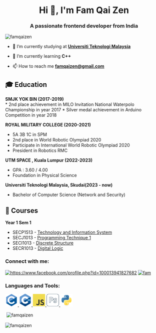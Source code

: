 
<h1 align="center">Hi 👋, I'm Fam Qai Zen</h1>
<h3 align="center">A passionate frontend developer from India</h3>

<p align="left"> <img src="https://komarev.com/ghpvc/?username=famqaizen&label=Profile%20views&color=0e75b6&style=flat" alt="famqaizen" /> </p>

- 🔭 I’m currently studying at [**Universiti Teknologi Malaysia**](https://www.utm.my/)

- 🌱 I’m currently learning **C++**

- 📫 How to reach me **famqaizen@gmail.com**

<h2>🎓 Education </h2>
<b>SMJK YOK BIN (2017-2019)</b><br>
* 2nd place achievement in MILO Invitation National Waterpolo Championship in year 2017
* Silver medal achievement in Arduino Competition in year 2018

<b>ROYAL MILITARY COLLEGE (2020-2021)</b><br>
*  5A 3B 1C in SPM
*  2nd place in World Robotic Olympiad 2020
*  Participate in International World Robotic Olympiad 2020
*  President in Robotics RMC

<b>UTM SPACE , Kuala Lumpur (2022-2023)</b>
* GPA : 3.60 / 4.00
* Foundation in Physical Science

<b>Universiti Teknologi Malaysia, Skudai(2023 - now) </b>
* Bachelor of Computer Science (Network and Security)

<h2>🌱 Courses </h2>

**Year 1 Sem 1**
* SECP1513 - [Technology and Information System]()
* SECJ1013 - [Programming Technique 1]()
* SECI1013 - [Discrete Structure]()
* SECR1013 - [Digital Logic]()



<h3 align="left">Connect with me:</h3>
<p align="left">
<a href="https://fb.com/profile.php?id=100013941827682" target="blank"><img align="center" src="https://raw.githubusercontent.com/rahuldkjain/github-profile-readme-generator/master/src/images/icons/Social/facebook.svg" alt="https://www.facebook.com/profile.php?id=100013941827682" height="30" width="40" /></a>
<a href="https://instagram.com/fam_qai_zen/" target="blank"><img align="center" src="https://raw.githubusercontent.com/rahuldkjain/github-profile-readme-generator/master/src/images/icons/Social/instagram.svg" alt="fam" height="30" width="40" /></a>
</p>

<h3 align="left">Languages and Tools:</h3>
<p align="left"> <a href="https://www.cprogramming.com/" target="_blank" rel="noreferrer"> <img src="https://raw.githubusercontent.com/devicons/devicon/master/icons/c/c-original.svg" alt="c" width="40" height="40"/> </a> <a href="https://www.w3schools.com/cpp/" target="_blank" rel="noreferrer"> <img src="https://raw.githubusercontent.com/devicons/devicon/master/icons/cplusplus/cplusplus-original.svg" alt="cplusplus" width="40" height="40"/> </a> <a href="https://developer.mozilla.org/en-US/docs/Web/JavaScript" target="_blank" rel="noreferrer"> <img src="https://raw.githubusercontent.com/devicons/devicon/master/icons/javascript/javascript-original.svg" alt="javascript" width="40" height="40"/> </a> <a href="https://www.photoshop.com/en" target="_blank" rel="noreferrer"> <img src="https://raw.githubusercontent.com/devicons/devicon/master/icons/photoshop/photoshop-line.svg" alt="photoshop" width="40" height="40"/> </a> <a href="https://www.python.org" target="_blank" rel="noreferrer"> <img src="https://raw.githubusercontent.com/devicons/devicon/master/icons/python/python-original.svg" alt="python" width="40" height="40"/> </a> </p>


<p>&nbsp;<img align="center" src="https://github-readme-stats.vercel.app/api?username=famqaizen&show_icons=true&locale=en" alt="famqaizen" /></p>

<p><img align="center" src="https://github-readme-streak-stats.herokuapp.com/?user=famqaizen&" alt="famqaizen" /></p>

